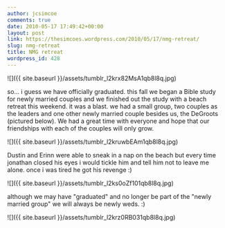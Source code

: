 ```yaml
---
author: jcsimcoe
comments: true
date: 2010-05-17 17:49:42+00:00
layout: post
link: https://thesimcoes.wordpress.com/2010/05/17/nmg-retreat/
slug: nmg-retreat
title: NMG retreat
wordpress_id: 428
---
```


![]({{ site.baseurl }}/assets/tumblr_l2krx82MsA1qb8l8q.jpg)




so… i guess we have officially graduated. this fall we began a Bible study for newly married couples and we finished out the study with a beach retreat this weekend. it was a blast. we had a small group, two couples as the leaders and one other newly married couple besides us, the DeGroots (pictured below). We had a great time with everyone and hope that our friendships with each of the couples will only grow.




![]({{ site.baseurl }}/assets/tumblr_l2kruwbEAm1qb8l8q.jpg)




Dustin and Erinn were able to sneak in a nap on the beach but every time jonathan closed his eyes i would tickle him and tell him not to leave me alone. once i was tired he got his revenge :)




![]({{ site.baseurl }}/assets/tumblr_l2ks0oZf101qb8l8q.jpg)




although we may have "graduated" and no longer be part of the "newly married group" we will always be newly weds. :)




![]({{ site.baseurl }}/assets/tumblr_l2krz0RB031qb8l8q.jpg)
